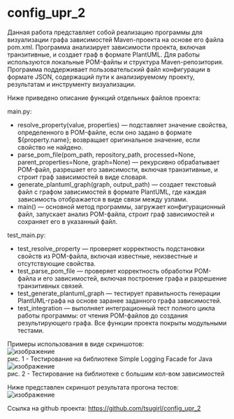# config_upr_2

Данная работа представляет собой реализацию программы для визуализации графа зависимостей Maven-проекта на основе его файла pom.xml. Программа анализирует зависимости проекта, включая транзитивные, и создает граф в формате PlantUML. Для работы используются локальные POM-файлы и структура Maven-репозитория. Программа поддерживает пользовательский файл конфигурации в формате JSON, содержащий пути к анализируемому проекту, результатам и инструменту визуализации.

Ниже приведено описание функций отдельных файлов проекта:

main.py:
* resolve_property(value, properties) — подставляет значение свойства, определенного в POM-файле, если оно задано в формате ${property.name}; возвращает оригинальное значение, если свойство не найдено.
* parse_pom_file(pom_path, repository_path, processed=None, parent_properties=None, graph=None) — рекурсивно обрабатывает POM-файл, разрешает его зависимости, включая транзитивные, и строит граф зависимостей в виде словаря.
* generate_plantuml_graph(graph, output_path) — создает текстовый файл с графом зависимостей в формате PlantUML, где каждая зависимость отображается в виде связи между узлами.
* main() — основной метод программы, загружает конфигурационный файл, запускает анализ POM-файла, строит граф зависимостей и сохраняет его в указанный файл.

test_main.py:
* test_resolve_property — проверяет корректность подстановки свойств из POM-файла, включая известные, неизвестные и отсутствующие свойства.
* test_parse_pom_file — проверяет корректность обработки POM-файла и его зависимостей, включая построение графа и разрешение транзитивных связей.
* test_generate_plantuml_graph — тестирует правильность генерации PlantUML-графа на основе заранее заданного графа зависимостей.
* test_integration — выполняет интеграционный тест полного цикла работы программы: от чтения POM-файлов до создания результирующего графа.
Все функции проекта покрыты модульными тестами.

Примеры использования в виде скриншотов:<br>
![изображение](https://github.com/user-attachments/assets/527deb46-07b7-4cd3-a812-56ba4433f71e)
<br>рис. 1 - Тестирование на библиотеке Simple Logging Facade for Java<br>
![изображение](https://github.com/user-attachments/assets/b5ef2066-ac00-4baf-bcbf-a2ab303574af)
<br>рис. 2 - Тестирование на библиотеке с большим кол-вом зависимостей<br>

Ниже представлен скриншот результата прогона тестов:<br>
![изображение](https://github.com/user-attachments/assets/9c6e4a2f-4805-445f-940e-f7788037e939)


Ссылка на github проекта:
https://github.com/tsugirl/config_upr_2

